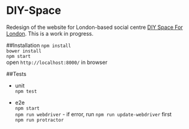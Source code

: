 DIY-Space
======

Redesign of the website for London-based social centre [DIY Space For London](http://www.diyspaceforlondon.org). This is a work in progress.

##Installation
`npm install`  
`bower install`  
`npm start`  
open `http://localhost:8000/` in browser

##Tests

- unit  
`npm test`  

- e2e  
`npm start`  
`npm run webdriver` - if error, run `npm run update-webdriver` first  
`npm run protractor`  
